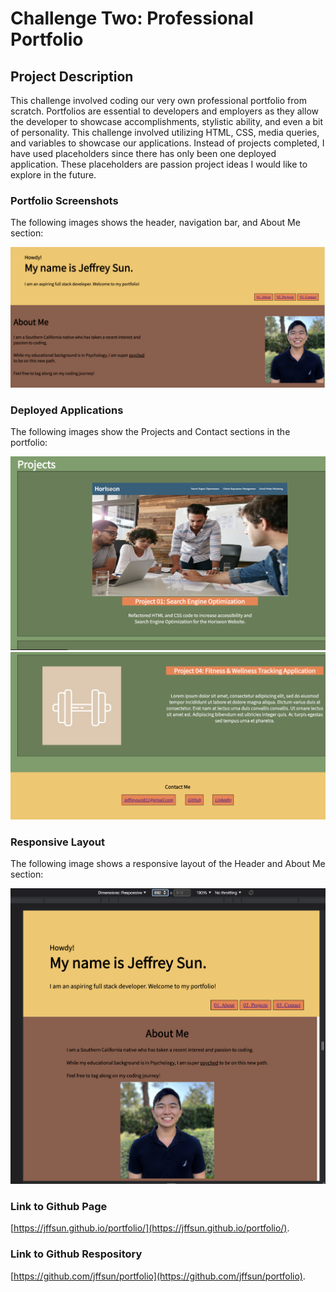 # Challenge Two: Professional Portfolio

## Project Description

This challenge involved coding our very own professional portfolio from scratch. Portfolios are essential to developers and employers as they allow the developer to showcase accomplishments, stylistic ability, and even a bit of personality. This challenge involved utilizing HTML, CSS, media queries, and variables to showcase our applications. Instead of projects completed, I have used placeholders since there has only been one deployed application. These placeholders are passion project ideas I would like to explore in the future. 

### Portfolio Screenshots

The following images shows the header, navigation bar, and About Me section:

![Header & About Me](./assets/images/screenshot1.jpg)

### Deployed Applications 

The following images show the Projects and Contact sections in the portfolio:

![Projects](./assets/images/screenshot2.jpg)
![Contact](./assets/images/screenshot4.jpg)

### Responsive Layout

The following image shows a responsive layout of the Header and About Me section:

![Responsive Layout](./assets/images/screenshot5.jpg)

### Link to Github Page
[https://jffsun.github.io/portfolio/](https://jffsun.github.io/portfolio/).

### Link to Github Respository
[https://github.com/jffsun/portfolio](https://github.com/jffsun/portfolio).
